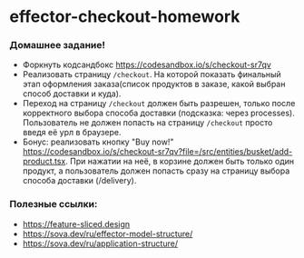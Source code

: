 # effector-checkout-homework

### Домашнее задание!

- Форкнуть кодсандбокс https://codesandbox.io/s/checkout-sr7qv
- Реализовать страницу `/checkout`. На которой показать финальный этап оформления заказа(список продуктов в заказе, какой выбран способ доставки и куда).
- Переход на страницу `/checkout` должен быть разрешен, только после корректного выбора способа доставки (подсказка: через processes). Пользователь не должен попасть на страницу `/checkout` просто введя её урл в браузере.
- Бонус: реализовать кнопку "Buy now!" https://codesandbox.io/s/checkout-sr7qv?file=/src/entities/busket/add-product.tsx. При нажатии на неё, в корзине должен быть только один продукт, а пользователь должен попасть сразу на страницу выбора способа доставки (/delivery).

### Полезные ссылки:

- https://feature-sliced.design
- https://sova.dev/ru/effector-model-structure/
- https://sova.dev/ru/application-structure/

